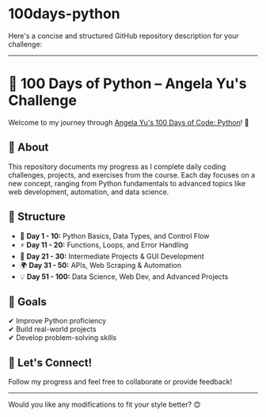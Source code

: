 # 100days-python

Here's a concise and structured GitHub repository description for your challenge:  

---  

# 🐍 100 Days of Python – Angela Yu's Challenge  

Welcome to my journey through [Angela Yu's 100 Days of Code: Python](https://www.udemy.com/course/100-days-of-code-the-complete-python-pro-bootcamp-for-2023/)! 🚀  

## 📌 About  
This repository documents my progress as I complete daily coding challenges, projects, and exercises from the course. Each day focuses on a new concept, ranging from Python fundamentals to advanced topics like web development, automation, and data science.  

## 📂 Structure  
- 📖 **Day 1 - 10:** Python Basics, Data Types, and Control Flow  
- ⚡ **Day 11 - 20:** Functions, Loops, and Error Handling  
- 🎨 **Day 21 - 30:** Intermediate Projects & GUI Development  
- 🌍 **Day 31 - 50:** APIs, Web Scraping & Automation  
- 💡 **Day 51 - 100:** Data Science, Web Dev, and Advanced Projects  

## 🎯 Goals  
✔ Improve Python proficiency  
✔ Build real-world projects  
✔ Develop problem-solving skills  

## 🚀 Let's Connect!  
Follow my progress and feel free to collaborate or provide feedback!  

---

Would you like any modifications to fit your style better? 😊
